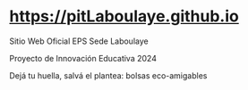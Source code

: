 # https://pitLaboulaye.github.io  
Sitio Web Oficial EPS Sede Laboulaye  

Proyecto de Innovación Educativa 2024  

Dejá tu huella, salvá el plantea: bolsas eco-amigables





